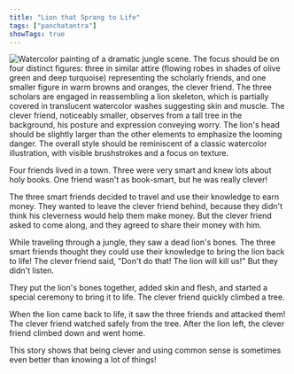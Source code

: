 ```yaml
---
title: "Lion that Sprang to Life"
tags: ["panchatantra"]
showTags: true
---
```


![Watercolor painting of a dramatic jungle scene. The focus should be on four distinct figures: three in similar attire (flowing robes in shades of olive green and deep turquoise) representing the scholarly friends, and one smaller figure in warm browns and oranges, the clever friend. The three scholars are engaged in reassembling a lion skeleton, which is partially covered in translucent watercolor washes suggesting skin and muscle.  The clever friend, noticeably smaller, observes from a tall tree in the background, his posture and expression conveying worry. The lion's head should be slightly larger than the other elements to emphasize the looming danger.  The overall style should be reminiscent of a classic watercolor illustration, with visible brushstrokes and a focus on texture.](/images/image_panchatantra-lion-that-sprang-to-life2.png)


Four friends lived in a town. Three were very smart and knew lots about holy books.  One friend wasn't as book-smart, but he was really clever! 

The three smart friends decided to travel and use their knowledge to earn money. They wanted to leave the clever friend behind, because they didn't think his cleverness would help them make money. But the clever friend asked to come along, and they agreed to share their money with him.

While traveling through a jungle, they saw a dead lion's bones.  The three smart friends thought they could use their knowledge to bring the lion back to life! The clever friend said, "Don't do that! The lion will kill us!" But they didn't listen.

They put the lion's bones together, added skin and flesh, and started a special ceremony to bring it to life.  The clever friend quickly climbed a tree.

When the lion came back to life, it saw the three friends and attacked them!  The clever friend watched safely from the tree.  After the lion left, the clever friend climbed down and went home.

This story shows that being clever and using common sense is sometimes even better than knowing a lot of things!
